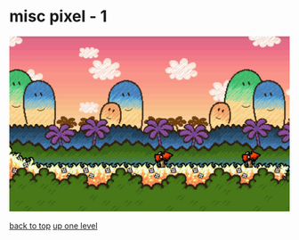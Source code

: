 # misc pixel - 1
[![smw2-1-3-caveofchomprock_enlarged.png](https://raw.githubusercontent.com/buckmanc/Wallpapers/main/mobile/misc%20pixel/smw2-1-3-caveofchomprock_enlarged.png "smw2-1-3-caveofchomprock_enlarged.png")](https://raw.githubusercontent.com/buckmanc/Wallpapers/main/mobile/misc%20pixel/smw2-1-3-caveofchomprock_enlarged.png)



[back to top](#)
[up one level](/mobile/README.MD)
